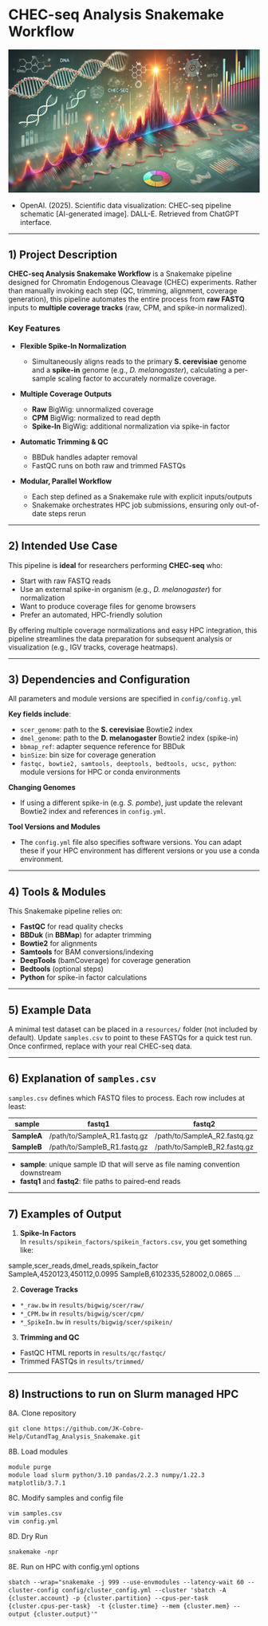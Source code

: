 # CHEC-seq Analysis Snakemake Workflow

![CHEC Analysis](/images/CHECSeq_pipeline.png)  
- OpenAI. (2025). Scientific data visualization: CHEC-seq pipeline schematic [AI-generated image]. DALL-E. Retrieved from ChatGPT interface.

---

## 1) Project Description

**CHEC-seq Analysis Snakemake Workflow** is a Snakemake pipeline designed for Chromatin Endogenous Cleavage (CHEC) experiments. Rather than manually invoking each step (QC, trimming, alignment, coverage generation), this pipeline automates the entire process from **raw FASTQ** inputs to **multiple coverage tracks** (raw, CPM, and spike-in normalized).

### Key Features

- **Flexible Spike-In Normalization**  
  + Simultaneously aligns reads to the primary **S. cerevisiae** genome and a **spike-in** genome (e.g., *D. melanogaster*), calculating a per-sample scaling factor to accurately normalize coverage.

- **Multiple Coverage Outputs**  
  + **Raw** BigWig: unnormalized coverage  
  + **CPM** BigWig: normalized to read depth  
  + **Spike-In** BigWig: additional normalization via spike-in factor

- **Automatic Trimming & QC**  
  + BBDuk handles adapter removal  
  + FastQC runs on both raw and trimmed FASTQs

- **Modular, Parallel Workflow**  
  + Each step defined as a Snakemake rule with explicit inputs/outputs  
  + Snakemake orchestrates HPC job submissions, ensuring only out-of-date steps rerun

---

## 2) Intended Use Case

This pipeline is **ideal** for researchers performing **CHEC-seq** who:

- Start with raw FASTQ reads  
- Use an external spike-in organism (e.g., *D. melanogaster*) for normalization  
- Want to produce coverage files for genome browsers  
- Prefer an automated, HPC-friendly solution

By offering multiple coverage normalizations and easy HPC integration, this pipeline streamlines the data preparation for subsequent analysis or visualization (e.g., IGV tracks, coverage heatmaps).

---

## 3) Dependencies and Configuration

All parameters and module versions are specified in `config/config.yml`

**Key fields include**:
- `scer_genome`: path to the **S. cerevisiae** Bowtie2 index  
- `dmel_genome`: path to the **D. melanogaster** Bowtie2 index (spike-in)  
- `bbmap_ref`: adapter sequence reference for BBDuk  
- `binSize`: bin size for coverage generation  
- `fastqc, bowtie2, samtools, deeptools, bedtools, ucsc, python`: module versions for HPC or conda environments

**Changing Genomes**  
+ If using a different spike-in (e.g. *S. pombe*), just update the relevant Bowtie2 index and references in `config.yml`.

**Tool Versions and Modules**  
+ The `config.yml` file also specifies software versions. You can adapt these if your HPC environment has different versions or you use a conda environment.

---

## 4) Tools & Modules

This Snakemake pipeline relies on:
- **FastQC** for read quality checks  
- **BBDuk** (in **BBMap**) for adapter trimming  
- **Bowtie2** for alignments  
- **Samtools** for BAM conversions/indexing  
- **DeepTools** (bamCoverage) for coverage generation  
- **Bedtools** (optional steps)  
- **Python** for spike-in factor calculations

---

## 5) Example Data

A minimal test dataset can be placed in a `resources/` folder (not included by default). Update `samples.csv` to point to these FASTQs for a quick test run. Once confirmed, replace with your real CHEC-seq data.

---

## 6) Explanation of `samples.csv`

`samples.csv` defines which FASTQ files to process. Each row includes at least:

| sample             | fastq1                        | fastq2                       |
|--------------------|-------------------------------|------------------------------|
| **SampleA**        | /path/to/SampleA_R1.fastq.gz  | /path/to/SampleA_R2.fastq.gz |
| **SampleB**        | /path/to/SampleB_R1.fastq.gz  | /path/to/SampleB_R2.fastq.gz |

+ **sample**: unique sample ID that will serve as file naming convention downstream
+ **fastq1** and **fastq2**: file paths to paired-end reads

---

## 7) Examples of Output

1. **Spike-In Factors**  
   In `results/spikein_factors/spikein_factors.csv`, you get something like:

sample,scer_reads,dmel_reads,spikein_factor SampleA,4520123,450112,0.0995 SampleB,6102335,528002,0.0865 ...


2. **Coverage Tracks**  
- `*_raw.bw` in `results/bigwig/scer/raw/`
- `*_CPM.bw` in `results/bigwig/scer/cpm/`
- `*_SpikeIn.bw` in `results/bigwig/scer/spikein/`

3. **Trimming and QC**  
- FastQC HTML reports in `results/qc/fastqc/`
- Trimmed FASTQs in `results/trimmed/`

---

## 8) Instructions to run on Slurm managed HPC
8A. Clone repository
```
git clone https://github.com/JK-Cobre-Help/CutandTag_Analysis_Snakemake.git
```
8B. Load modules
```
module purge
module load slurm python/3.10 pandas/2.2.3 numpy/1.22.3 matplotlib/3.7.1
```
8C. Modify samples and config file
```
vim samples.csv
vim config.yml
```
8D. Dry Run
```
snakemake -npr
```
8E. Run on HPC with config.yml options
```
sbatch --wrap="snakemake -j 999 --use-envmodules --latency-wait 60 --cluster-config config/cluster_config.yml --cluster 'sbatch -A {cluster.account} -p {cluster.partition} --cpus-per-task {cluster.cpus-per-task}  -t {cluster.time} --mem {cluster.mem} --output {cluster.output}'"
```
